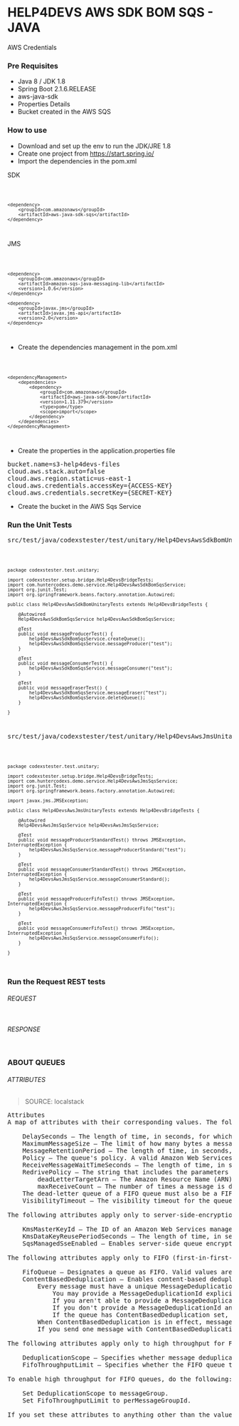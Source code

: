 # HELP4DEVS AWS SDK BOM SQS - JAVA
AWS Credentials

### Pre Requisites

- Java 8 / JDK 1.8
- Spring Boot 2.1.6.RELEASE
- aws-java-sdk
- Properties Details
- Bucket created in the AWS SQS

### How to use

- Download and set up the env to run the JDK/JRE 1.8
- Create one project from https://start.spring.io/
- Import the dependencies in the pom.xml

SDK

<code>

    <dependency>
        <groupId>com.amazonaws</groupId>
        <artifactId>aws-java-sdk-sqs</artifactId>
    </dependency>

</code>


JMS

<code>

    <dependency>
        <groupId>com.amazonaws</groupId>
        <artifactId>amazon-sqs-java-messaging-lib</artifactId>
        <version>1.0.6</version>
    </dependency>

    <dependency>
        <groupId>javax.jms</groupId>
        <artifactId>javax.jms-api</artifactId>
        <version>2.0</version>
    </dependency>

</code>

- Create the dependencies management in the pom.xml

<code>

	<dependencyManagement>
		<dependencies>
			<dependency>
				<groupId>com.amazonaws</groupId>
				<artifactId>aws-java-sdk-bom</artifactId>
				<version>1.11.379</version>
				<type>pom</type>
				<scope>import</scope>
			</dependency>
		</dependencies>
	</dependencyManagement>

</code>

- Create the properties in the application.properties file

<pre>
bucket.name=s3-help4devs-files
cloud.aws.stack.auto=false
cloud.aws.region.static=us-east-1
cloud.aws.credentials.accessKey={ACCESS-KEY}
cloud.aws.credentials.secretKey={SECRET-KEY}
</pre>

- Create the bucket in the AWS Sqs Service

### Run the Unit Tests

<pre>
src/test/java/codexstester/test/unitary/Help4DevsAwsSdkBomUnitaryTests.java
</pre>

<code>

    package codexstester.test.unitary;
    
    import codexstester.setup.bridge.Help4DevsBridgeTests;
    import com.huntercodexs.demo.service.Help4DevsAwsSdkBomSqsService;
    import org.junit.Test;
    import org.springframework.beans.factory.annotation.Autowired;
    
    public class Help4DevsAwsSdkBomUnitaryTests extends Help4DevsBridgeTests {
    
        @Autowired
        Help4DevsAwsSdkBomSqsService help4DevsAwsSdkBomSqsService;
    
        @Test
        public void messageProducerTest() {
            help4DevsAwsSdkBomSqsService.createQueue();
            help4DevsAwsSdkBomSqsService.messageProducer("test");
        }
    
        @Test
        public void messageConsumerTest() {
            help4DevsAwsSdkBomSqsService.messageConsumer("test");
        }
    
        @Test
        public void messageEraserTest() {
            help4DevsAwsSdkBomSqsService.messageEraser("test");
            help4DevsAwsSdkBomSqsService.deleteQueue();
        }
    
    }

</code>

<pre>
src/test/java/codexstester/test/unitary/Help4DevsAwsJmsUnitaryTests.java
</pre>

<code>

    package codexstester.test.unitary;
    
    import codexstester.setup.bridge.Help4DevsBridgeTests;
    import com.huntercodexs.demo.service.Help4DevsAwsJmsSqsService;
    import org.junit.Test;
    import org.springframework.beans.factory.annotation.Autowired;
    
    import javax.jms.JMSException;
    
    public class Help4DevsAwsJmsUnitaryTests extends Help4DevsBridgeTests {
    
        @Autowired
        Help4DevsAwsJmsSqsService help4DevsAwsJmsSqsService;
    
        @Test
        public void messageProducerStandardTest() throws JMSException, InterruptedException {
            help4DevsAwsJmsSqsService.messageProducerStandard("test");
        }
    
        @Test
        public void messageConsumerStandardTest() throws JMSException, InterruptedException {
            help4DevsAwsJmsSqsService.messageConsumerStandard();
        }
    
        @Test
        public void messageProducerFifoTest() throws JMSException, InterruptedException {
            help4DevsAwsJmsSqsService.messageProducerFifo("test");
        }
    
        @Test
        public void messageConsumerFifoTest() throws JMSException, InterruptedException {
            help4DevsAwsJmsSqsService.messageConsumerFifo();
        }
    
    }

</code>

### Run the Request REST tests

###### REQUEST

<pre>
</pre>

###### RESPONSE

<pre>
</pre>

### ABOUT QUEUES

###### ATTRIBUTES

> SOURCE: localstack

<pre>
Attributes
A map of attributes with their corresponding values. The following lists the names, descriptions, and values of the special request parameters that the CreateQueue action uses:

    DelaySeconds – The length of time, in seconds, for which the delivery of all messages in the queue is delayed. Valid values: An integer from 0 to 900 seconds (15 minutes). Default: 0.
    MaximumMessageSize – The limit of how many bytes a message can contain before Amazon SQS rejects it. Valid values: An integer from 1,024 bytes (1 KiB) to 262,144 bytes (256 KiB). Default: 262,144 (256 KiB).
    MessageRetentionPeriod – The length of time, in seconds, for which Amazon SQS retains a message. Valid values: An integer from 60 seconds (1 minute) to 1,209,600 seconds (14 days). Default: 345,600 (4 days).
    Policy – The queue's policy. A valid Amazon Web Services policy. For more information about policy structure, see Overview of Amazon Web Services IAM Policies in the Amazon IAM User Guide.
    ReceiveMessageWaitTimeSeconds – The length of time, in seconds, for which a ReceiveMessage action waits for a message to arrive. Valid values: An integer from 0 to 20 (seconds). Default: 0.
    RedrivePolicy – The string that includes the parameters for the dead-letter queue functionality of the source queue as a JSON object. For more information about the redrive policy and dead-letter queues, see Using Amazon SQS Dead-Letter Queues in the Amazon SQS Developer Guide.
        deadLetterTargetArn – The Amazon Resource Name (ARN) of the dead-letter queue to which Amazon SQS moves messages after the value of maxReceiveCount is exceeded.
        maxReceiveCount – The number of times a message is delivered to the source queue before being moved to the dead-letter queue. When the ReceiveCount for a message exceeds the maxReceiveCount for a queue, Amazon SQS moves the message to the dead-letter-queue.
    The dead-letter queue of a FIFO queue must also be a FIFO queue. Similarly, the dead-letter queue of a standard queue must also be a standard queue.
    VisibilityTimeout – The visibility timeout for the queue, in seconds. Valid values: An integer from 0 to 43,200 (12 hours). Default: 30. For more information about the visibility timeout, see Visibility Timeout in the Amazon SQS Developer Guide.

The following attributes apply only to server-side-encryption:

    KmsMasterKeyId – The ID of an Amazon Web Services managed customer master key (CMK) for Amazon SQS or a custom CMK. For more information, see Key Terms. While the alias of the Amazon Web Services managed CMK for Amazon SQS is always alias/aws/sqs, the alias of a custom CMK can, for example, be alias/MyAlias . For more examples, see KeyId in the Key Management Service API Reference.
    KmsDataKeyReusePeriodSeconds – The length of time, in seconds, for which Amazon SQS can reuse a data key to encrypt or decrypt messages before calling KMS again. An integer representing seconds, between 60 seconds (1 minute) and 86,400 seconds (24 hours). Default: 300 (5 minutes). A shorter time period provides better security but results in more calls to KMS which might incur charges after Free Tier. For more information, see How Does the Data Key Reuse Period Work?.
    SqsManagedSseEnabled – Enables server-side queue encryption using SQS owned encryption keys. Only one server-side encryption option is supported per queue (e.g. SSE-KMS or SSE-SQS).

The following attributes apply only to FIFO (first-in-first-out) queues:

    FifoQueue – Designates a queue as FIFO. Valid values are true and false. If you don't specify the FifoQueue attribute, Amazon SQS creates a standard queue. You can provide this attribute only during queue creation. You can't change it for an existing queue. When you set this attribute, you must also provide the MessageGroupId for your messages explicitly. For more information, see FIFO queue logic in the Amazon SQS Developer Guide.
    ContentBasedDeduplication – Enables content-based deduplication. Valid values are true and false. For more information, see Exactly-once processing in the Amazon SQS Developer Guide. Note the following:
        Every message must have a unique MessageDeduplicationId.
            You may provide a MessageDeduplicationId explicitly.
            If you aren't able to provide a MessageDeduplicationId and you enable ContentBasedDeduplication for your queue, Amazon SQS uses a SHA-256 hash to generate the MessageDeduplicationId using the body of the message (but not the attributes of the message).
            If you don't provide a MessageDeduplicationId and the queue doesn't have ContentBasedDeduplication set, the action fails with an error.
            If the queue has ContentBasedDeduplication set, your MessageDeduplicationId overrides the generated one.
        When ContentBasedDeduplication is in effect, messages with identical content sent within the deduplication interval are treated as duplicates and only one copy of the message is delivered.
        If you send one message with ContentBasedDeduplication enabled and then another message with a MessageDeduplicationId that is the same as the one generated for the first MessageDeduplicationId, the two messages are treated as duplicates and only one copy of the message is delivered.

The following attributes apply only to high throughput for FIFO queues:

    DeduplicationScope – Specifies whether message deduplication occurs at the message group or queue level. Valid values are messageGroup and queue.
    FifoThroughputLimit – Specifies whether the FIFO queue throughput quota applies to the entire queue or per message group. Valid values are perQueue and perMessageGroupId. The perMessageGroupId value is allowed only when the value for DeduplicationScope is messageGroup.

To enable high throughput for FIFO queues, do the following:

    Set DeduplicationScope to messageGroup.
    Set FifoThroughputLimit to perMessageGroupId.

If you set these attributes to anything other than the values shown for enabling high throughput, normal throughput is in effect and deduplication occurs as specified. For information on throughput quotas, see Quotas related to messages in the Amazon SQS Developer Guide.
</pre>


